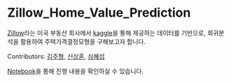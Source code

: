 # Zillow_Home_Value_Prediction

[Zillow](https://www.zillow.com/)라는 미국 부동산 회사에서 [kaggle](https://www.kaggle.com/c/zillow-prize-1)을 통해 제공하는 데이터를 기반으로, 회귀분석을 활용하여 주택가격결정모형을 구해보고자 합니다.

Contributors: [김주형](https://github.com/yolo0220), [신상훈](https://github.com/s132048), [심혜섭](https://github.com/s132048)

[Notebook](https://github.com/yolo0220/Zillow_Home_Value_Prediction/blob/master/Zillow_Home_Value_Prediction.ipynb)을 통해 진행 내용을 확인하실 수 있습니다.
